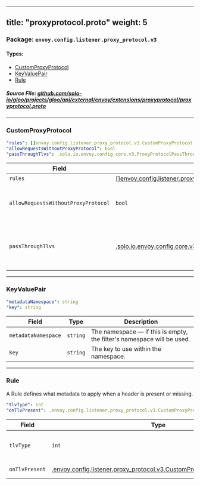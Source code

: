 
---
title: "proxyprotocol.proto"
weight: 5
---

<!-- Code generated by solo-kit. DO NOT EDIT. -->


### Package: `envoy.config.listener.proxy_protocol.v3` 
#### Types:


- [CustomProxyProtocol](#customproxyprotocol)
- [KeyValuePair](#keyvaluepair)
- [Rule](#rule)
  



##### Source File: [github.com/solo-io/gloo/projects/gloo/api/external/envoy/extensions/proxyprotocol/proxyprotocol.proto](https://github.com/solo-io/gloo/blob/main/projects/gloo/api/external/envoy/extensions/proxyprotocol/proxyprotocol.proto)





---
### CustomProxyProtocol



```yaml
"rules": []envoy.config.listener.proxy_protocol.v3.CustomProxyProtocol.Rule
"allowRequestsWithoutProxyProtocol": bool
"passThroughTlvs": .solo.io.envoy.config.core.v3.ProxyProtocolPassThroughTLVs

```

| Field | Type | Description |
| ----- | ---- | ----------- | 
| `rules` | [[]envoy.config.listener.proxy_protocol.v3.CustomProxyProtocol.Rule](../proxyprotocol.proto.sk/#rule) | The list of rules to apply to requests. |
| `allowRequestsWithoutProxyProtocol` | `bool` | Allow requests through that don't use proxy protocol. Defaults to false. .. attention:: This breaks conformance with the specification. Only enable if ALL traffic to the listener comes from a trusted source. For more information on the security implications of this feature, see https://www.haproxy.org/download/2.1/doc/proxy-protocol.txt. |
| `passThroughTlvs` | [.solo.io.envoy.config.core.v3.ProxyProtocolPassThroughTLVs](../../../../../../../../../../../envoy/config/core/v3/proxy_protocol.proto.sk/#proxyprotocolpassthroughtlvs) | This config controls which TLVs can be passed to filter state if it is Proxy Protocol V2 header. If there is no setting for this field, no TLVs will be passed through. .. note:: If this is configured, you likely also want to set :ref:`core.v3.ProxyProtocolConfig.pass_through_tlvs <envoy_v3_api_field_config.core.v3.ProxyProtocolConfig.pass_through_tlvs>`, which controls pass-through for the upstream. |




---
### KeyValuePair



```yaml
"metadataNamespace": string
"key": string

```

| Field | Type | Description |
| ----- | ---- | ----------- | 
| `metadataNamespace` | `string` | The namespace — if this is empty, the filter's namespace will be used. |
| `key` | `string` | The key to use within the namespace. |




---
### Rule

 
A Rule defines what metadata to apply when a header is present or missing.

```yaml
"tlvType": int
"onTlvPresent": .envoy.config.listener.proxy_protocol.v3.CustomProxyProtocol.KeyValuePair

```

| Field | Type | Description |
| ----- | ---- | ----------- | 
| `tlvType` | `int` | The type that triggers the rule - required TLV type is defined as uint8_t in proxy protocol. See `the spec <https://www.haproxy.org/download/2.1/doc/proxy-protocol.txt>`_ for details. |
| `onTlvPresent` | [.envoy.config.listener.proxy_protocol.v3.CustomProxyProtocol.KeyValuePair](../proxyprotocol.proto.sk/#keyvaluepair) | If the TLV type is present, apply this metadata KeyValuePair. |





<!-- Start of HubSpot Embed Code -->
<script type="text/javascript" id="hs-script-loader" async defer src="//js.hs-scripts.com/5130874.js"></script>
<!-- End of HubSpot Embed Code -->
